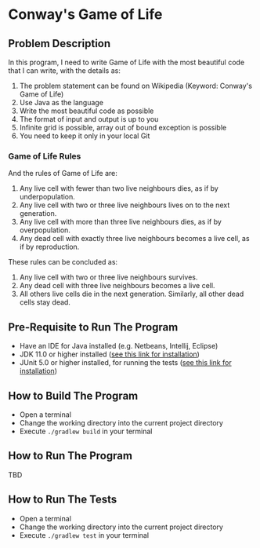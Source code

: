 # Conway's Game of Life

## Problem Description
In this program, I need to write Game of Life with the most beautiful code that I can write, with the details as:
1. The problem statement can be found on Wikipedia (Keyword: Conway's Game of Life)
2. Use Java as the language
3. Write the most beautiful code as possible
4. The format of input and output is up to you
5. Infinite grid is possible, array out of bound exception is possible
7. You need to keep it only in your local Git

### Game of Life Rules

And the rules of Game of Life are:
1. Any live cell with fewer than two live neighbours dies, as if by underpopulation.
2. Any live cell with two or three live neighbours lives on to the next generation.
3. Any live cell with more than three live neighbours dies, as if by overpopulation.
4. Any dead cell with exactly three live neighbours becomes a live cell, as if by reproduction.

These rules can be concluded as:
1. Any live cell with two or three live neighbours survives.
2. Any dead cell with three live neighbours becomes a live cell.
3. All others live cells die in the next generation. Similarly, all other dead cells stay dead.

## Pre-Requisite to Run The Program
- Have an IDE for Java installed (e.g. Netbeans, Intellij, Eclipse)
- JDK 11.0 or higher installed ([see this link for installation](https://docs.oracle.com/en/java/javase/17/install/overview-jdk-installation.html))
- JUnit 5.0 or higher installed, for running the tests ([see this link for installation](https://junit.org/junit5/docs/current/user-guide/#overview-getting-started-junit-artifacts))

## How to Build The Program
- Open a terminal
- Change the working directory into the current project directory
- Execute `./gradlew build` in your terminal

## How to Run The Program
TBD

## How to Run The Tests
- Open a terminal
- Change the working directory into the current project directory
- Execute `./gradlew test` in your terminal
